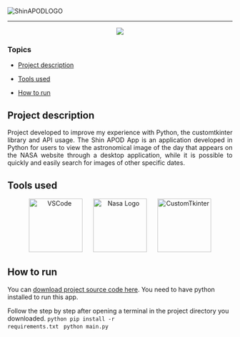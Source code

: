 ![ShinAPODLOGO](https://user-images.githubusercontent.com/49995088/221272495-0d6e7764-4d12-4244-93b2-ad9fcfbb6b50.png)

<hr>

<p align="center">
   <img src="http://img.shields.io/static/v1?label=STATUS&message=FINISHED&color=red&style=for-the-badge"/>
</p>

### Topics

- [Project description](#project-description)

- [Tools used](#tools-used)

- [How to run](#how-to-run)

## Project description

<p align="justify">
    Project developed to improve my experience with Python, the customtkinter library and API usage. The Shin APOD App is an application developed in Python for users to view the astronomical image of the day that appears on the NASA website through a desktop application, while it is possible to quickly and easily search for images of other specific dates.
</p>

## Tools used
<p align="middle">
<a href="https://code.visualstudio.com/" target="_blank"> <img src="https://user-images.githubusercontent.com/49995088/180649692-5e10a292-fb9e-4eab-b7f7-f7e24f79f665.png" alt="VSCode" width="120px" height="120px"/></a>&nbsp;&nbsp;&nbsp;&nbsp;&nbsp;
<a href="https://api.nasa.gov/" target="_blank"> <img src="https://api.nasa.gov/assets/img/favicons/favicon-192.png" alt="Nasa Logo" width="120px" height="120px"/></a>&nbsp;&nbsp;&nbsp;&nbsp;&nbsp;
<a href="https://github.com/TomSchimansky/CustomTkinter" target="_blank"> <img src="https://user-images.githubusercontent.com/49995088/221278098-339c8f1f-c626-4911-bc70-782fa8a28346.png" alt="CustomTkinter" width="120px" height="120px"/></a>
</p>

## How to run

You can [download project source code here](https://github.com/ShinigameBR/python-apod-app/archive/refs/heads/main.zip).
You need to have python installed to run this app.

Follow the step by step after opening a terminal in the project directory you downloaded.
<code>python pip install -r requirements.txt</code>
<code> python main.py </code>
